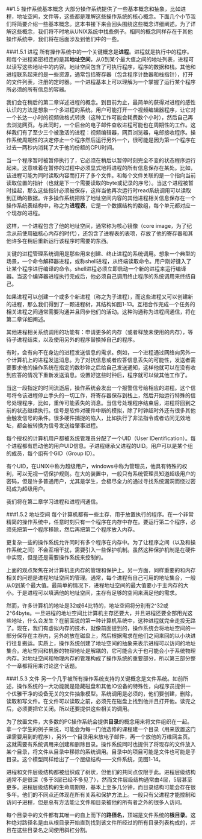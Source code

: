 ##1.5 操作系统基本概念
大部分操作系统提供了一些基本概念和抽象，比如进程，地址空间，文件等，这些都是理解这些操作系统的核心概念。下面几个小节我们将简要介绍一些基本概念。这本书接下来会回头围绕这些概念详细阐述。为了详解这些概念，我们将不时地从UNIX系统中找些例子。相同的概念同样存在于其他操作系统中，我们将在后面涉及到他们中的一些。

###1.5.1 进程
所有操作系统中的一个关键概念是**进程**。进程就是执行中的程序。和每个进程紧密相连的是其**地址空间**，从0到某个最大值之间的地址列表，进程可以读写这些地址中的内容。地址空间包含了可执行程序，程序的数据和栈。其他和进程联系起来的是一些资源，通常包括寄存器（包含程序计数器和栈指针），打开的文件列表，注册的定时器。一个进程基本上可以理解为一个掌握了运行某个程序所必须的所有信息的容器。

我们会在稍后的第二章详述进程的概念。到目前为止，最简单的获得对进程的感性认识的方法是想象一个多进程的系统。用户可能打开一个视频编辑器程序，让它对一个长达一小时的视频做格式转换（这种工作可能会耗费数个小时），然后自己再去浏览网页。与此同时，一个后台的电子邮件查收进程可能也在周期性的工作。这样我们有了至少三个被激活的进程：视频编辑器，网页浏览器，电邮接收程序。操作系统周期性的决定停止一个程序然后运行另外一个，很可能是因为第一个程序在过去一两秒内消耗了大于他的份额的CPU时间。

当一个程序暂时被暂停执行了，它必须在稍后以暂停时刻完全不变的状态程序运行起来。这意味着在暂停的过程中必须显式地将进程的所有信息保存在某处。比如，该进程可能为同时读取内容而打开了多个文件。和每个文件关联的是一个指向当前读取位置的指针（也就是下一个需要读取的byte或记录的序号）。当这个进程被暂时挂起，那么这些指针必须被保存，这样当他再次运行时read系统调用可以读取到正确的数据。许多操作系统把除了地址空间内容的其他进程相关信息保存在一个操作系统表结构中，称之为**进程表**，它是一个数据结构的数组，每个单元都对应一个现存的进程。

这样，一个进程包含了他的地址空间，通常称为核心镜像（core image，为了纪念从前使用磁核心内存的时代），还包含了进程表的表项，存放了他的寄存器和其他许多在稍后重新运行该程序时需要的东西。

关键的进程管理系统调用是那些用来创建、终止进程的系统调用。想象一个典型的场景，一个命令解释器进程，或称shell进程，从终端读取命令。用户刚好键入了让某个程序进行编译的命令。shell进程必须立即启动一个新的进程来运行编译器。当这个编译器进程执行完成后，他必须自己调用终止程序的系统调用来终结自己。

如果进程可以创建一个或多个新进程（称之为子进程），而这些进程又可以创建新的进程，那么我们得到了一颗进程树，其结构如图1-13。互相合作完成一个任务的相关进程之间通常需要沟通并且同步他们的活动。这种沟通称为进程间通信，将在第二章详细阐述。

其他进程相关系统调用的功能有：申请更多的内存（或者释放未使用的内存），等待子进程结束，以及使用另外的程序替换掉自己的程序。

有时，会有向不在身边的进程发送信息的需求。例如，一个进程通过网络向另外一个计算机上的进程发送消息。为了对抗信息或者应答信息丢失的可能性，发送者需要要求他的操作系统在指定的数秒钟之后给自己发送通知，这样他就可以在没有收到应答的情况下重新发送消息。设置好这些时钟后，程序就可以做其他工作了。

当这一段指定的时间流逝后，操作系统会发出一个报警信号给相应的进程。这个信号将令该进程停止手头的一切工作，将寄存器保存到栈上，然后开始运行特殊的信号处理程序，比如，重传可能丢失的消息。当信号处理程序结束后，进程将回到之前的状态继续执行。信号是软件对硬件中断的模拟，除了时钟超时外还有很多其他会触发信号的条件。很多硬件捕捉的陷入，比如执行了非法指令或者访问无效地址，都会被转换为信号发送给肇事进程。

每个授权的计算机用户都被系统管理员分配了一个UID（User IDentification）。每个进程都有启动他的用户UID信息。子进程继承父进程的UID。用户可以是某个组的成员，每个组有个GID（Group ID）。

有个UID，在UNIX中称为超级用户，windows中称为管理员，他具有特殊的权利，可以无视一切保护规则。在大的装置中，一般只有系统管理员知道超级用户的密码，但是许多普通用户，尤其是学生，会极尽全力的通过寻找系统漏洞而绕过密码成为超级用户。

我们将在第二章学习进程和进程间通信。

###1.5.2 地址空间
每个计算机都有一些主存，用于放置执行的程序。在一个非常精简的操作系统中，任意时刻只有一个程序在内存中存在。要运行第二个程序，必须先把第一个程序移除，然后再把第二个程序放入内存。

更复杂一些的操作系统允许同时有多个程序在内存中。为了让程序之间（以及和操作系统之间）不会互相干扰，需要引入一些保护机制。虽然这种保护机制是在硬件中实现，但是还是需要操作系统来控制的。

上面的观点聚焦在对计算机主内存的管理和保护上。另一方面，同样重要的和内存相关的问题是进程地址空间的管理。通常，每个进程有自己可用的地址集合，一般从0到某个最大值。最简单的情况下，进程地址空间的最大值要小于主内存的大小。于是进程可以填满他的地址空间，主存有足够的空间来满足他的需求。

然而，许多计算机的地址是32或64比特的，地址空间将分别有2^32或2^64byte。一旦进程的地址空间比计算机主存还要大，并且进程还要全部用光这些地址，什么会发生？在前面说的第一种计算机系统中，这种进程就完全走投无路了。现在，我们有虚拟内存的技术，就像前面提到的，操作系统会将地址空间的一部分保存在主存内，另外的放在磁盘上，然后根据需求在他们之间来回的以小块进行往复搬运。实质上，操作系统创建了地址空间的抽象来表示进程可以访问的地址集合。地址空间和机器的物理地址是解耦的，它可能会大于也可能会小于系统物理内存。对地址空间和物理内存的管理构成了操作系统的重要部分，所以第三部分整个一章都将用来讨论这个话题。

###1.5.3 文件
另一个几乎被所有操作系统支持的关键概念是文件系统。如前所述，操作系统的一大功能就是隐藏磁盘和其他IO设备的特殊性，向程序员提供一个优雅干净的设备无关的文件抽象模型。系统调用是必须的，他们要创建，删除，读取和写文件。在文件可以读取之前，必须先在磁盘上找到他并且打开他。读完之后，必须要把它关闭。所以还要提供这些相关的调用。

为了放置文件，大多数的PC操作系统会提供**目录**的概念用来将文件组织在一起。拿一个学生的例子来说，可能会为每一门他选修的课程建一个目录（用来放置这门课需要用到的程序），另外一个目录用来放电子邮件，再一个放他的万维网主页。这就需要有系统调用来创建和删除目录。操作系统同时也提供了将现存的文件放入某个目录，将文件从目录中移除的系统调用。目录中的项目可能是文件也可能是子目录。这个模型同样给出了一个层级结构——文件系统，见图1-14。

进程和文件层级结构都被组织成了树状，但他们的共同点仅限于此。进程层级结构通常不是很深（多于3层已经不多见了），然而文件层级结构通常由4层，5层甚至更多。进程层级结构的生命周期短，基本上至多几分钟，而目录结构可能会存在很多年。他们的不同点还体现在所有关系和保护方法上。一般只有父进程才能控制和访问子进程，但是总有方法能让文件和目录被他的所有者之外的很多人访问。

每个目录中的文件都有其唯一的自上而下的**路径名**，顶端是文件系统的**根目录**。这种绝对路径名是由从根目录开始直到找到该文件所经过的所有目录列表构成的，并且在这些目录名之间使用斜杠分割。

